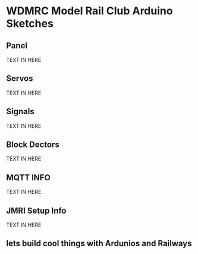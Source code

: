 # WDMRC Model Rail Club Arduino Sketches

## Panel
TEXT IN HERE

## Servos
TEXT IN HERE

## Signals
TEXT IN HERE

## Block Dectors
TEXT IN HERE

## MQTT INFO
TEXT IN HERE

## JMRI Setup Info
TEXT IN HERE


## lets build cool things with Ardunios and Railways ##


